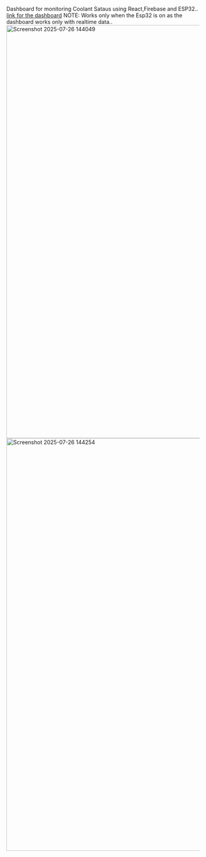 Dashboard for monitoring Coolant Sataus using React,Firebase and ESP32..
[link for the dashboard](https://collantdash.netlify.app/) NOTE: Works only when the Esp32 is on as the dashboard works only with realtime data..
<img width="1918" height="1079" alt="Screenshot 2025-07-26 144049" src="https://github.com/user-attachments/assets/ef4a996c-599e-4ba0-9852-ddc4a2ef1b88" />
<img width="1918" height="1078" alt="Screenshot 2025-07-26 144254" src="https://github.com/user-attachments/assets/e4ca1995-77d2-4a03-83cf-f64f41a88096" />

